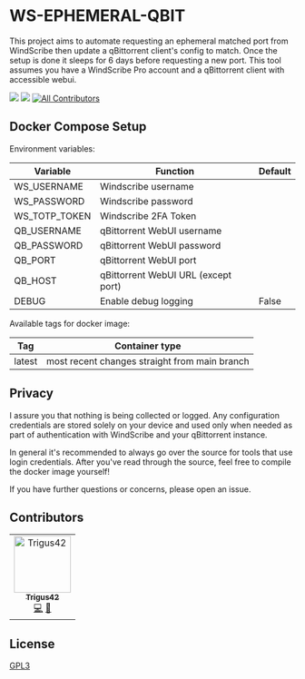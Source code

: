 # WS-EPHEMERAL-QBIT 

This project aims to automate requesting an ephemeral matched port from WindScribe then update a qBittorrent client's config to match. Once the setup is done it sleeps for 6 days before requesting a new port. This tool assumes you have a WindScribe Pro account and a qBittorrent client with accessible webui.

<a href="https://hub.docker.com/r/coordspace/ws-ephemeral-qbit/builds"><img src="https://img.shields.io/static/v1?style=for-the-badge&label=Docker&logo=docker&message=latest image" /></a> <a href="https://github.com/users/CoordSpace/packages/container/package/ws-ephemeral-qbit"><img src="https://img.shields.io/static/v1?label=GHCR.io&message=latest image&style=for-the-badge" /></a> <!-- ALL-CONTRIBUTORS-BADGE:START - Do not remove or modify this section -->
[![All Contributors](https://img.shields.io/badge/all_contributors-1-orange.svg?style=for-the-badge)](#contributors-)
<!-- ALL-CONTRIBUTORS-BADGE:END -->

## Docker Compose Setup

Environment variables:

| Variable      | Function                            | Default |
| ------------- | ----------------------------------- | ------- |
| WS_USERNAME   | Windscribe username                 |         |
| WS_PASSWORD   | Windscribe password                 |         |
| WS_TOTP_TOKEN | Windscribe 2FA Token                |         |
| QB_USERNAME   | qBittorrent WebUI username          |         |
| QB_PASSWORD   | qBittorrent WebUI password          |         |
| QB_PORT       | qBittorrent WebUI port              |         |
| QB_HOST       | qBittorrent WebUI URL (except port) |         |
| DEBUG         | Enable debug logging                | False   |

Available tags for docker image:

| Tag    | Container type                                |
| ------ | --------------------------------------------- |
| latest | most recent changes straight from main branch |

## Privacy

I assure you that nothing is being collected or logged. Any configuration credentials are stored solely on your device and used only when needed as part of authentication with WindScribe and your qBittorrent instance.

In general it's recommended to always go over the source for tools that use login credentials. After you've read through the source, feel free to compile the docker image yourself!

If you have further questions or concerns, please open an issue.

## Contributors

<!-- ALL-CONTRIBUTORS-LIST:START - Do not remove or modify this section -->
<!-- prettier-ignore-start -->
<!-- markdownlint-disable -->
<table>
  <tbody>
    <tr>
      <td align="center"><a href="https://github.com/Trigus42"><img src="https://avatars.githubusercontent.com/u/59501676?v=4?s=100" width="100px;" alt="Trigus42"/><br /><sub><b>Trigus42</b></sub></a><br /><a href="https://github.com/CoordSpace/ws-ephemeral-qbit/commits?author=Trigus42" title="Code">💻</a> <a href="https://github.com/CoordSpace/ws-ephemeral-qbit/commits?author=Trigus42" title="Documentation">📖</a></td>
    </tr>
  </tbody>
</table>

<!-- markdownlint-restore -->
<!-- prettier-ignore-end -->

<!-- ALL-CONTRIBUTORS-LIST:END -->
<!-- prettier-ignore-start -->
<!-- markdownlint-disable -->

<!-- markdownlint-restore -->
<!-- prettier-ignore-end -->

<!-- ALL-CONTRIBUTORS-LIST:END -->

## License

[GPL3](LICENSE.md)
